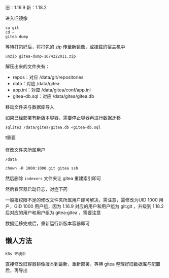 旧：1.16.9
新：1.18.2

进入旧镜像

```
su git
cd ~
gitea dump
```

等待打包好后，将打包的 zip 传至新镜像，或挂载的宿主机中

```
unzip gitea-dump-1674222011.zip
```

解压出来的文件夹有：
- repos：对应 /data/git/repositories
- data：对应 /data/gitea
- app.ini：对应 /data/gitea/conf/app.ini
- gitea-db.sql：对应 /data/gitea/gitea.db



移动文件夹与数据库导入

如果已经部署有新版本容器，需要停止容器再进行数据迁移

```
sqlite3 /data/gitea/gitea.db <gitea-db.sql
```

❗重要

修改文件夹所属用户

`/data`

```
chown -R 1000:1000 git gitea ssh
```

然后删除 `indexers` 文件夹让 gitea 重建索引即可

然后看容器启动日志，对症下药

一般报权限不足的修改文件夹所属用户即可解决，需注意，需修改为UID 1000 用户，GID 1000 用户组，因为 1.16.9 对应的用户和用户组为 git:git ，升级到 1.18.2 后对应的用户和用户组为 gitea:gitea ，需要注意

数据迁移完成后，重新运行新版本容器即可


## 懒人方法

`K8s 环境中`

直接修改旧容器镜像版本到最新，重新部署，等待 gitea 整理好旧数据库与配置后，再导出